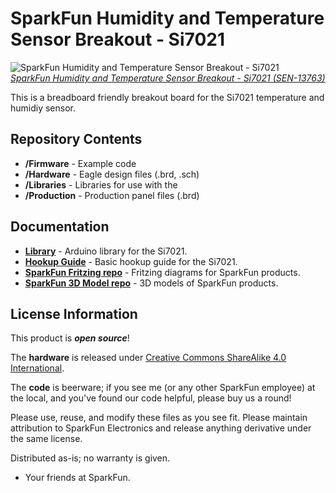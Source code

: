 SparkFun Humidity and Temperature Sensor Breakout - Si7021
===========================================================


![SparkFun Humidity and Temperature Sensor Breakout - Si7021](https://cdn.sparkfun.com/assets/parts/1/1/3/0/8/13763-01a.jpg)  
[*SparkFun Humidity and Temperature Sensor Breakout - Si7021 (SEN-13763)*](https://www.sparkfun.com/products/13763)

This is a breadboard friendly breakout board for the Si7021 temperature and humidiy sensor. 

Repository Contents
-------------------
* **/Firmware** - Example code 
* **/Hardware** - Eagle design files (.brd, .sch)
* **/Libraries** - Libraries for use with the <PRODUCT NAME>
* **/Production** - Production panel files (.brd)

Documentation
--------------
* **[Library](https://github.com/sparkfun/Si7021_Breakout/tree/master/Libraries/Arduino)** - Arduino library for the Si7021.
* **[Hookup Guide](https://learn.sparkfun.com/tutorials/si7021-humidity-and-temperature-sensor-hookup-guide)** - Basic hookup guide for the Si7021.
* **[SparkFun Fritzing repo](https://github.com/sparkfun/Fritzing_Parts)** - Fritzing diagrams for SparkFun products.
* **[SparkFun 3D Model repo](https://github.com/sparkfun/3D_Models)** - 3D models of SparkFun products. 


License Information
-------------------
This product is _**open source**_! 

The **hardware** is released under [Creative Commons ShareAlike 4.0 International](https://creativecommons.org/licenses/by-sa/4.0/).

The **code** is beerware; if you see me (or any other SparkFun employee) at the local, and you've found our code helpful, please buy us a round!

Please use, reuse, and modify these files as you see fit. Please maintain attribution to SparkFun Electronics and release anything derivative under the same license.

Distributed as-is; no warranty is given.

- Your friends at SparkFun.
